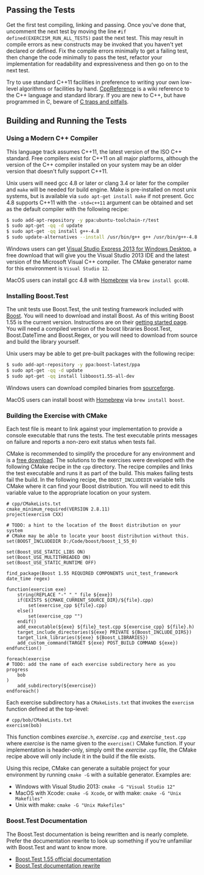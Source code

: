 ## Passing the Tests

Get the first test compiling, linking and passing.  Once you've done that,
uncomment the next test by moving the line `#if defined(EXERCISM_RUN_ALL_TESTS)`
past the next test.
This may result in compile errors as new constructs may be invoked that
you haven't yet declared or defined.  Fix the compile errors minimally
to get a failing test, then change the code minimally to pass the test,
refactor your implementation for readability and expressiveness and then
go on to the next test.

Try to use standard C++11 facilities in preference to writing your own
low-level algorithms or facilities by hand.  [CppReference](http://en.cppreference.com/)
is a wiki reference to the C++ language and standard library.  If you
are new to C++, but have programmed in C, beware of
[C traps and pitfalls](http://www.slideshare.net/LegalizeAdulthood/c-traps-and-pitfalls-for-c-programmers).

## Building and Running the Tests

### Using a Modern C++ Compiler

This language track assumes C++11, the latest version of the ISO C++ standard.
Free compilers exist for C++11 on all major platforms, although the version
of the C++ compiler installed on your system may be an older version that
doesn't fully support C++11.

Unix users will need gcc 4.8 or later or clang 3.4 or later for the compiler
and `make` will be needed for build engine.  Make is pre-installed on most
unix systems, but is available via `sudo apt-get install make` if not present.
Gcc 4.8 supports C++11 with the `-std=c++11` argument can be obtained and
set as the default compiler with the following recipe:

```bash
$ sudo add-apt-repository -y ppa:ubuntu-toolchain-r/test
$ sudo apt-get -qq -d update
$ sudo apt-get -qq install g++-4.8
$ sudo update-alternatives --install /usr/bin/g++ g++ /usr/bin/g++-4.8 90
```

Windows users can get
[Visual Studio Express 2013 for Windows Desktop](http://www.visualstudio.com/downloads/download-visual-studio-vs#d-express-windows-desktop),
a free download that will give you the Visual Studio 2013 IDE and the
latest version of the Microsoft Visual C++ compiler.  The CMake generator
name for this environment is `Visual Studio 12`.

MacOS users can install gcc 4.8 with [Homebrew](http://brew.sh/) via
`brew install gcc48`.

### Installing Boost.Test

The unit tests use Boost.Test, the unit testing framework included with
[Boost](http://www.boost.org/index.html).  You will need to download and
install Boost.  As of this writing Boost 1.55 is the current version.
Instructions are on their
[getting started page](http://www.boost.org/doc/libs/release/more/getting_started/index.html).
You will need a compiled version of the boost libraries Boost.Test,
Boost.DateTime and Boost.Regex, or you will need to download
from source and build the library yourself.

Unix users may be able to get pre-built packages with the following recipe:

```bash
$ sudo add-apt-repository -y ppa:boost-latest/ppa
$ sudo apt-get -qq -d update
$ sudo apt-get -qq install libboost1.55-all-dev
```

Windows users can download compiled binaries from [sourceforge](http://sourceforge.net/projects/boost/files/boost-binaries/1.55.0-build2/).

MacOS users can install boost with [Homebrew](http://brew.sh/) via
`brew install boost`.

### Building the Exercise with CMake

Each test file is meant to link against your implementation to provide a
console executable that runs the tests.  The test executable prints messages
on failure and reports a non-zero exit status when tests fail.

CMake is recommended to simplify the procedure for any environment and is
a [free download](http://www.cmake.org/).
The solutions to the exercises were developed with the following CMake recipe in the
`cpp` directory.  The recipe compiles and links the test executable and
runs it as part of the build.  This makes failing tests fail the build.  In
the following recipe, the `BOOST_INCLUDEDIR` variable tells CMake where it
can find your Boost distribution.  You will need to edit this variable
value to the appropriate location on your system.

```
# cpp/CMakeLists.txt
cmake_minimum_required(VERSION 2.8.11)
project(exercism CXX)

# TODO: a hint to the location of the Boost distribution on your system
# CMake may be able to locate your boost distribution without this.
set(BOOST_INCLUDEDIR D:/Code/boost/boost_1_55_0)

set(Boost_USE_STATIC_LIBS ON)
set(Boost_USE_MULTITHREADED ON)
set(Boost_USE_STATIC_RUNTIME OFF)

find_package(Boost 1.55 REQUIRED COMPONENTS unit_test_framework date_time regex)

function(exercism exe)
    string(REPLACE "-" "_" file ${exe})
    if(EXISTS ${CMAKE_CURRENT_SOURCE_DIR}/${file}.cpp)
        set(exercise_cpp ${file}.cpp)
    else()
        set(exercise_cpp "")
    endif()
    add_executable(${exe} ${file}_test.cpp ${exercise_cpp} ${file}.h)
    target_include_directories(${exe} PRIVATE ${Boost_INCLUDE_DIRS})
    target_link_libraries(${exe} ${Boost_LIBRARIES})
    add_custom_command(TARGET ${exe} POST_BUILD COMMAND ${exe})
endfunction()

foreach(exercise
# TODO: add the name of each exercise subdirectory here as you progress
    bob
)
    add_subdirectory(${exercise})
endforeach()
```

Each exercise subdirectory has a `CMakeLists.txt` that invokes the `exercism`
function defined at the top-level:

```
# cpp/bob/CMakeLists.txt
exercism(bob)
```

This function combines *exercise*`.h`, *exercise*`.cpp` and *exercise*`_test.cpp`
where *exercise* is the name given to the `exercism()` CMake function.  If your
implementation is header-only, simply omit the *exercise*`.cpp` file, the CMake
recipe above will only include it in the build if the file exists.

Using this recipe, CMake can generate a suitable project for your environment
by running `cmake -G` with a suitable generator.  Examples are:
* Windows with Visual Studio 2013: `cmake -G "Visual Studio 12"`
* MacOS with Xcode: `cmake -G Xcode`, or with make: `cmake -G "Unix Makefiles"`
* Unix with make: `cmake -G "Unix Makefiles"`

### Boost.Test Documentation

The Boost.Test documentation is being rewritten and is nearly complete.
Prefer the documentation rewrite to look up something if you're unfamiliar
with Boost.Test and want to know more.
* [Boost.Test 1.55 official documentation](http://www.boost.org/doc/libs/1_55_0/libs/test/doc/html/index.html)
* [Boost.Test documentation rewrite](http://user.xmission.com/~legalize/boost.test/)
